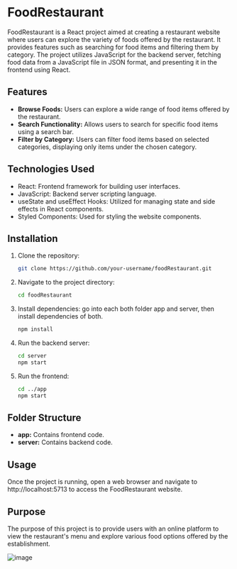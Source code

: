 # FoodRestaurant

FoodRestaurant is a React project aimed at creating a restaurant website where users can explore the variety of foods offered by the restaurant. It provides features such as searching for food items and filtering them by category. The project utilizes JavaScript for the backend server, fetching food data from a JavaScript file in JSON format, and presenting it in the frontend using React.

## Features

- **Browse Foods:** Users can explore a wide range of food items offered by the restaurant.
- **Search Functionality:** Allows users to search for specific food items using a search bar.
- **Filter by Category:** Users can filter food items based on selected categories, displaying only items under the chosen category.

## Technologies Used

- React: Frontend framework for building user interfaces.
- JavaScript: Backend server scripting language.
- useState and useEffect Hooks: Utilized for managing state and side effects in React components.
- Styled Components: Used for styling the website components.

## Installation

1. Clone the repository:

   ```bash
   git clone https://github.com/your-username/foodRestaurant.git

2. Navigate to the project directory:

   ```bash
   cd foodRestaurant

3. Install dependencies: go into each both folder app and server, then install dependencies of both.

   ```bash
   npm install

4. Run the backend server:

   ```bash
   cd server
   npm start


5. Run the frontend:

   ```bash
   cd ../app
   npm start
   
   
## Folder Structure

- **app:** Contains frontend code.
- **server:** Contains backend code.

## Usage

Once the project is running, open a web browser and navigate to http://localhost:5713 to access the FoodRestaurant website.

## Purpose

The purpose of this project is to provide users with an online platform to view the restaurant's menu and explore various food options offered by the establishment.


![image](https://github.com/tausif101/foodRestaurant/assets/49864806/c5606934-4fd1-4252-8c93-8ebb78a5270e)


